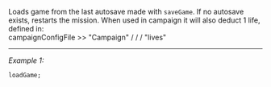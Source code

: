 Loads game from the last autosave made with `saveGame`. If no autosave exists, restarts the mission. When used in campaign it will also deduct 1 life, defined in:<br>
<sqf>campaignConfigFile >> "Campaign" / <battle> / <mission> / "lives"</sqf>


---
*Example 1:*
```sqf
loadGame;
```